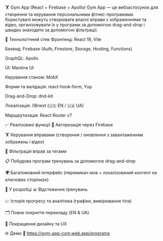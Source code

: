 🏋️ Gym App (React + Firebase + Apollo)
Gym App — це вебзастосунок для створення та керування персональними фітнес-програмами.
Користувачі можуть створювати власні вправи з зображеннями та відео, організовувати їх у програми за допомогою drag-and-drop і швидко знаходити за допомогою фільтрації.

🔧 Технологічний стек
Фронтенд: React 18, Vite

Бекенд: Firebase (Auth, Firestore, Storage, Hosting, Functions)

GraphQL: Apollo

UI: Mantine UI

Керування станом: MobX

Форми та валідація: react-hook-form, Yup

Drag-and-Drop: dnd-kit

Локалізація: i18next (🇺🇸 EN / 🇺🇦 UA)

Маршрутизація: React Router v7

✅ Реалізовані функції
🔐 Авторизація через Firebase

🏋️ Керування вправами (створення / оновлення з завантаженням зображень і відео)

🧠 Фільтрація вправ за тегами

📋 Побудова програм тренувань за допомогою drag-and-drop

🌍 Багатомовний інтерфейс (перемикач мов + локалізований контент на ключових сторінках)

🚧 У розробці
📊 Відстеження тренувань

📈 Історія прогресу та аналітика (графіки, вимірювання тіла)

🗂️ Повне покриття перекладу (EN & UA)

🧼 Покращення дизайну та UX

🌐 Демо
🔗 https://gym-app-com.web.app/programs